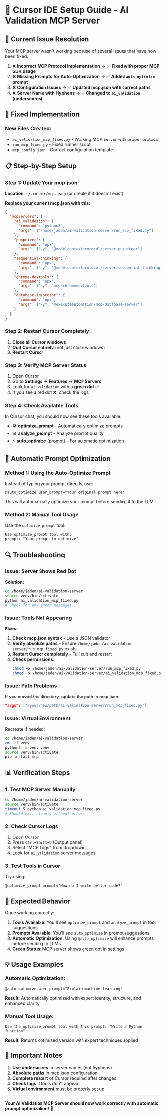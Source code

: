 # 🎯 Cursor IDE Setup Guide - AI Validation MCP Server

## 🚨 **Current Issue Resolution**

Your MCP server wasn't working because of several issues that have now been fixed:

1. ❌ **Incorrect MCP Protocol Implementation** → ✅ **Fixed with proper MCP SDK usage**
2. ❌ **Missing Prompts for Auto-Optimization** → ✅ **Added `auto_optimize` prompt**
3. ❌ **Configuration Issues** → ✅ **Updated mcp.json with correct paths**
4. ❌ **Server Name with Hyphens** → ✅ **Changed to `ai_validation` (underscores)**

## 🔧 **Fixed Implementation**

### **New Files Created:**
- `ai_validation_mcp_fixed.py` - Working MCP server with proper protocol
- `run_mcp_fixed.py` - Fixed runner script
- `mcp_config.json` - Correct configuration template

## 📋 **Step-by-Step Setup**

### **Step 1: Update Your mcp.json**

**Location**: `~/.cursor/mcp.json` (or create if it doesn't exist)

**Replace your current mcp.json with this:**

```json
{
  "mcpServers": {
    "ai_validation": {
      "command": "python3",
      "args": ["/home/jaden/ai-validation-server/run_mcp_fixed.py"]
    },
    "puppeteer": {
      "command": "npx",
      "args": ["-y", "@modelcontextprotocol/server-puppeteer"]
    },
    "sequential-thinking": {
      "command": "npx",
      "args": ["-y", "@modelcontextprotocol/server-sequential-thinking"]
    },
    "chrome-devtools": {
      "command": "npx",
      "args": ["-y", "mcp-chromedevtools"]
    },
    "database-inspector": {
      "command": "npx",
      "args": ["-y", "@executeautomation/mcp-database-server"]
    }
  }
}
```

### **Step 2: Restart Cursor Completely**

1. **Close all Cursor windows**
2. **Quit Cursor entirely** (not just close windows)
3. **Restart Cursor**

### **Step 3: Verify MCP Server Status**

1. Open Cursor
2. Go to **Settings** → **Features** → **MCP Servers**
3. Look for `ai_validation` with a **green dot** ✅
4. If you see a red dot ❌, check the logs

### **Step 4: Check Available Tools**

In Cursor chat, you should now see these tools available:
- 🛠️ **optimize_prompt** - Automatically optimize prompts
- 📊 **analyze_prompt** - Analyze prompt quality
- ⚡ **auto_optimize** (prompt) - For automatic optimization

## 🚀 **Automatic Prompt Optimization**

### **Method 1: Using the Auto-Optimize Prompt**

Instead of typing your prompt directly, use:

```
@auto_optimize user_prompt="Your original prompt here"
```

This will automatically optimize your prompt before sending it to the LLM.

### **Method 2: Manual Tool Usage**

Use the `optimize_prompt` tool:

```
Use optimize_prompt tool with:
prompt: "Your prompt to optimize"
```

## 🔍 **Troubleshooting**

### **Issue: Server Shows Red Dot**

**Solution:**
```bash
cd /home/jaden/ai-validation-server
source venv/bin/activate
python ai_validation_mcp_fixed.py
# Check for any error messages
```

### **Issue: Tools Not Appearing**

**Fixes:**
1. **Check mcp.json syntax** - Use a JSON validator
2. **Verify absolute paths** - Ensure `/home/jaden/ai-validation-server/run_mcp_fixed.py` exists
3. **Restart Cursor completely** - Full quit and restart
4. **Check permissions**:
   ```bash
   chmod +x /home/jaden/ai-validation-server/run_mcp_fixed.py
   chmod +x /home/jaden/ai-validation-server/ai_validation_mcp_fixed.py
   ```

### **Issue: Path Problems**

If you moved the directory, update the path in mcp.json:
```json
"args": ["/your/new/path/ai-validation-server/run_mcp_fixed.py"]
```

### **Issue: Virtual Environment**

Recreate if needed:
```bash
cd /home/jaden/ai-validation-server
rm -rf venv
python3 -m venv venv
source venv/bin/activate
pip install mcp
```

## 📊 **Verification Steps**

### **1. Test MCP Server Manually**
```bash
cd /home/jaden/ai-validation-server
source venv/bin/activate
timeout 5 python ai_validation_mcp_fixed.py
# Should exit cleanly without errors
```

### **2. Check Cursor Logs**
1. Open Cursor
2. Press `Ctrl+Shift+U` (Output panel)
3. Select "MCP Logs" from dropdown
4. Look for `ai_validation` server messages

### **3. Test Tools in Cursor**
Try using:
```
@optimize_prompt prompt="How do I write better code?"
```

## 🎯 **Expected Behavior**

Once working correctly:

1. **Tools Available**: You'll see `optimize_prompt` and `analyze_prompt` in tool suggestions
2. **Prompts Available**: You'll see `auto_optimize` in prompt suggestions  
3. **Automatic Optimization**: Using `@auto_optimize` will enhance prompts before sending to LLMs
4. **Green Status**: MCP server shows green dot in settings

## 💡 **Usage Examples**

### **Automatic Optimization:**
```
@auto_optimize user_prompt="Explain machine learning"
```

**Result**: Automatically optimized with expert identity, structure, and enhanced clarity

### **Manual Tool Usage:**
```
Use the optimize_prompt tool with this prompt: "Write a Python function"
```

**Result**: Returns optimized version with expert techniques applied

## 🚨 **Important Notes**

1. **Use underscores** in server names (not hyphens)
2. **Absolute paths** in mcp.json configuration
3. **Complete restart** of Cursor required after changes
4. **Check logs** if tools don't appear
5. **Virtual environment** must be properly set up

---

**Your AI Validation MCP Server should now work correctly with automatic prompt optimization!** 🚀
